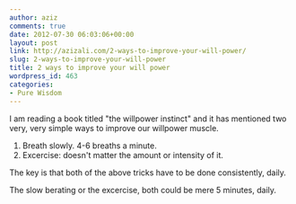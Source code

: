 ```yaml
---
author: aziz
comments: true
date: 2012-07-30 06:03:06+00:00
layout: post
link: http://azizali.com/2-ways-to-improve-your-will-power/
slug: 2-ways-to-improve-your-will-power
title: 2 ways to improve your will power
wordpress_id: 463
categories:
- Pure Wisdom
---
```


I am reading a book titled "the willpower instinct" and it has mentioned two very, very simple ways to improve our willpower muscle.

1. Breath slowly. 4-6 breaths a minute.
2. Excercise: doesn't matter the amount or intensity of it.

The key is that both of the above tricks have to be done consistently, daily.

The slow berating or the excercise, both could be mere 5 minutes, daily.
